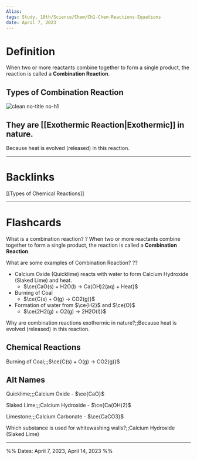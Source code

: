 ```yaml
---
Alias:
tags: Study, 10th/Science/Chem/Ch1-Chem-Reactions-Equations
date: April 7, 2023
---
```

# Definition
When two or more reactants combine together to form a single product, the reaction is called a **Combination Reaction**.
## Types of Combination Reaction
![clean no-title no-h1]()

## They are [[Exothermic Reaction|Exothermic]] in nature.
Because heat is evolved (released) in this reaction.


---
# Backlinks

[[Types of Chemical Reactions]]

---
# Flashcards

What is a combination reaction?
?
When two or more reactants combine together to form a single product, the reaction is called a **Combination Reaction**.
<!--SR:!2025-09-10,660,316-->

What are some examples of Combination Reaction?
??
- Calcium Oxide (Quicklime) reacts with water to form Calcium Hydroxide (Slaked Lime) and heat.
	- $\ce{CaO(s) + H2O(l) -> Ca(OH)2(aq) + Heat}$
- Burning of Coal
	- $\ce{C(s) + O(g) -> CO2(g)}$
- Formation of water from $\ce{H2}$ and $\ce{O}$
	- $\ce{2H2(g) + O2(g) -> 2H2O(l)}$
<!--SR:!2024-12-03,272,196!2025-06-07,535,296-->

Why are combination reactions exothermic in nature?;;Because heat is evolved (released) in this reaction.
<!--SR:!2025-05-10,534,276-->
## Chemical Reactions

Burning of Coal;;;$\ce{C(s) + O(g) -> CO2(g)}$
<!--SR:!2026-06-20,872,311!2024-08-12,225,276-->

## Alt Names

Quicklime;;;Calcium Oxide - $\ce{CaO}$
<!--SR:!2025-03-24,518,285!2024-05-17,96,280-->
Slaked Lime;;;Calcium Hydroxide - $\ce{Ca(OH)2}$
<!--SR:!2024-07-03,254,260!2026-06-17,868,311-->
Limestone;;;Calcium Carbonate - $\ce{CaCO3}$
<!--SR:!2025-09-07,650,300!2024-10-01,371,260-->
Which substance is used for whitewashing walls?;;Calcium Hydroxide (Slaked Lime)
<!--SR:!2025-06-09,469,254-->

---

%%
Dates: April 7, 2023, April 14, 2023
%%
